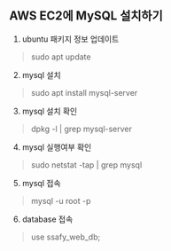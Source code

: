 ## AWS EC2에 MySQL 설치하기
1. ubuntu 패키지 정보 업데이트
> sudo apt update
2. mysql 설치
> sudo apt install mysql-server
3. mysql 설치 확인
> dpkg -l | grep mysql-server
4. mysql 실행여부 확인
> sudo netstat -tap | grep mysql
5. mysql 접속
> mysql -u root -p
6. database 접속
> use ssafy_web_db;
